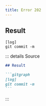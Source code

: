 ```yaml
---
title: Error 202
---
```

## Result

```gitgraph
[log]
git commit -m
```

::: details Source

````md
## Result

```gitgraph
[log]
git commit -m
```
````

:::
